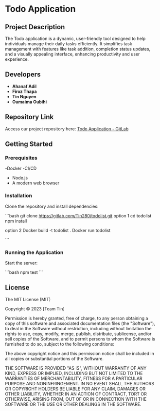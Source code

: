 # Todo Application

## Project Description

The Todo application is a dynamic, user-friendly tool designed to help individuals manage their daily tasks efficiently. It simplifies task management with features like task addition, completion status updates, and a visually appealing interface, enhancing productivity and user experience.

## Developers

- **Ahanaf Adil**
- **Firoz Thapa**
- **Tin Nguyen**
- **Oumaima Oubihi**

## Repository Link

Access our project repository here: [Todo Application - GitLab](https://tin280.gitlab.io/tryial)

## Getting Started

### Prerequisites

-Docker
-CI/CD

- Node.js
- A modern web browser

### Installation

Clone the repository and install dependencies:

\```bash
git clone https://gitlab.com/Tin280/todolist.git
option 1
cd todolist
npm install

option 2
Docker build -t todolist .
Docker run todolist

\```

### Running the Application

Start the server:

\```bash
npm test
\```

## License

The MIT License (MIT)

Copyright © 2023 [Team Tin]

Permission is hereby granted, free of charge, to any person obtaining a copy
of this software and associated documentation files (the "Software"), to deal
in the Software without restriction, including without limitation the rights
to use, copy, modify, merge, publish, distribute, sublicense, and/or sell
copies of the Software, and to permit persons to whom the Software is
furnished to do so, subject to the following conditions:

The above copyright notice and this permission notice shall be included in
all copies or substantial portions of the Software.

THE SOFTWARE IS PROVIDED "AS IS", WITHOUT WARRANTY OF ANY KIND, EXPRESS OR
IMPLIED, INCLUDING BUT NOT LIMITED TO THE WARRANTIES OF MERCHANTABILITY,
FITNESS FOR A PARTICULAR PURPOSE AND NONINFRINGEMENT. IN NO EVENT SHALL THE
AUTHORS OR COPYRIGHT HOLDERS BE LIABLE FOR ANY CLAIM, DAMAGES OR OTHER
LIABILITY, WHETHER IN AN ACTION OF CONTRACT, TORT OR OTHERWISE, ARISING FROM,
OUT OF OR IN CONNECTION WITH THE SOFTWARE OR THE USE OR OTHER DEALINGS IN
THE SOFTWARE.
